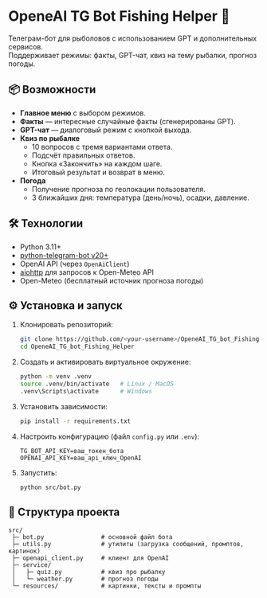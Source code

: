 # OpeneAI TG Bot Fishing Helper 🎣

Телеграм-бот для рыболовов с использованием GPT и дополнительных сервисов.  
Поддерживает режимы: факты, GPT-чат, квиз на тему рыбалки, прогноз погоды.

## 📦 Возможности

- **Главное меню** с выбором режимов.
- **Факты** — интересные случайные факты (сгенерированы GPT).
- **GPT-чат** — диалоговый режим с кнопкой выхода.
- **Квиз по рыбалке**  
  - 10 вопросов с тремя вариантами ответа.  
  - Подсчёт правильных ответов.  
  - Кнопка «Закончить» на каждом шаге.  
  - Итоговый результат и возврат в меню.  
- **Погода**  
  - Получение прогноза по геолокации пользователя.  
  - 3 ближайших дня: температура (день/ночь), осадки, давление.  

## 🛠 Технологии

- Python 3.11+
- [python-telegram-bot v20+](https://github.com/python-telegram-bot/python-telegram-bot)
- OpenAI API (через `OpenAiClient`)
- [aiohttp](https://docs.aiohttp.org/en/stable/) для запросов к Open-Meteo API
- Open-Meteo (бесплатный источник прогноза погоды)

## ⚙️ Установка и запуск

1. Клонировать репозиторий:
   ```bash
   git clone https://github.com/<your-username>/OpeneAI_TG_bot_Fishing_Helper.git
   cd OpeneAI_TG_bot_Fishing_Helper
   ```

2. Создать и активировать виртуальное окружение:
   ```bash
   python -m venv .venv
   source .venv/bin/activate   # Linux / MacOS
   .venv\Scripts\activate      # Windows
   ```

3. Установить зависимости:
   ```bash
   pip install -r requirements.txt
   ```

4. Настроить конфигурацию (файл `config.py` или `.env`):
   ```env
   TG_BOT_API_KEY=ваш_токен_бота
   OPENAI_API_KEY=ваш_api_ключ_OpenAI
   ```

5. Запустить:
   ```bash
   python src/bot.py
   ```

## 📂 Структура проекта

```
src/
 ├─ bot.py                # основной файл бота
 ├─ utils.py              # утилиты (загрузка сообщений, промптов, картинок)
 ├─ openapi_client.py     # клиент для OpenAI
 ├─ service/
 │   ├─ quiz.py           # квиз про рыбалку
 │   └─ weather.py        # прогноз погоды
 └─ resources/            # картинки, тексты и промпты
```


